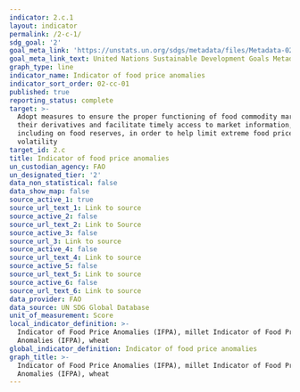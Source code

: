 ```yaml
---
indicator: 2.c.1
layout: indicator
permalink: /2-c-1/
sdg_goal: '2'
goal_meta_link: 'https://unstats.un.org/sdgs/metadata/files/Metadata-02-0C-01.pdf'
goal_meta_link_text: United Nations Sustainable Development Goals Metadata (pdf 232kB)
graph_type: line
indicator_name: Indicator of food price anomalies
indicator_sort_order: 02-cc-01
published: true
reporting_status: complete
target: >-
  Adopt measures to ensure the proper functioning of food commodity markets and
  their derivatives and facilitate timely access to market information,
  including on food reserves, in order to help limit extreme food price
  volatility
target_id: 2.c
title: Indicator of food price anomalies
un_custodian_agency: FAO
un_designated_tier: '2'
data_non_statistical: false
data_show_map: false
source_active_1: true
source_url_text_1: Link to source
source_active_2: false
source_url_text_2: Link to Source
source_active_3: false
source_url_3: Link to source
source_active_4: false
source_url_text_4: Link to source
source_active_5: false
source_url_text_5: Link to source
source_active_6: false
source_url_text_6: Link to source
data_provider: FAO
data_source: UN SDG Global Database
unit_of_measurement: Score
local_indicator_definition: >-
  Indicator of Food Price Anomalies (IFPA), millet Indicator of Food Price
  Anomalies (IFPA), wheat
global_indicator_definition: Indicator of food price anomalies
graph_title: >-
  Indicator of Food Price Anomalies (IFPA), millet Indicator of Food Price
  Anomalies (IFPA), wheat
---
```

